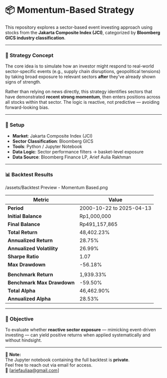 # 📦 Momentum-Based Strategy

This repository explores a sector-based event investing approach using stocks from the **Jakarta Composite Index (JCI)**, categorized by **Bloomberg GICS industry classification**.

---

### 🧠 Strategy Concept

The core idea is to simulate how an investor might respond to real-world sector-specific events (e.g., supply chain disruptions, geopolitical tensions) by taking broad exposure to relevant sectors **after** they’ve already shown signs of strength.

Rather than relying on news directly, this strategy identifies sectors that have demonstrated **recent strong momentum**, then enters positions across all stocks within that sector. The logic is reactive, not predictive — avoiding forward-looking bias.

---

### 🔧 Setup
- **Market**: Jakarta Composite Index (JCI)  
- **Sector Classification**: Bloomberg GICS  
- **Tools**: Python / Jupyter Notebook  
- **Data Logic**: Sector performance filters → basket-level exposure
- **Data Source**: Bloomberg Finance LP, Arief Aulia Rakhman  

---

### 📊 Backtest Results

/assets/Backtest Preview - Momentum Based.png

| Metric                    | Value            |
|---------------------------|------------------|
| **Period**                | 2000-10-22 to 2025-04-13 |
| **Initial Balance**       | Rp1,000,000       |
| **Final Balance**         | Rp491,157,865     |
| **Total Return**          | 48,402.23%        |
| **Annualized Return**     | 28.75%            |
| **Annualized Volatility** | 26.99%            |
| **Sharpe Ratio**          | 1.07              |
| **Max Drawdown**          | -56.18%           |
|                           |                  |
| **Benchmark Return**      | 1,939.33%         |
| **Benchmark Max Drawdown**| -59.50%           |
| **Total Alpha**           | 46,462.90%        |
| **Annualized Alpha**      | 28.53%            |

---

### 🎯 Objective

To evaluate whether **reactive sector exposure** — mimicking event-driven investing — can yield positive returns when applied systematically and without hindsight.

---

📁 **Note:**  
The Jupyter notebook containing the full backtest is **private**.  
Feel free to reach out via email for access.  
📧 [ariefauliaa@gmail.com]
